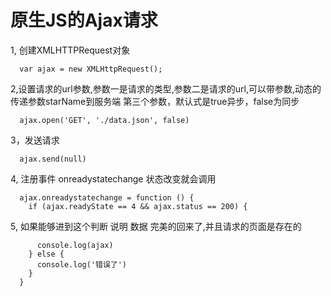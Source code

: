 # 原生JS的Ajax请求

1, 创建XMLHTTPRequest对象
~~~
  var ajax = new XMLHttpRequest();
~~~
2,设置请求的url参数,参数一是请求的类型,参数二是请求的url,可以带参数,动态的传递参数starName到服务端 第三个参数，默认式是true异步，false为同步
~~~
  ajax.open('GET', './data.json', false)
~~~
3，发送请求
~~~
  ajax.send(null)
~~~
4, 注册事件 onreadystatechange 状态改变就会调用
~~~
  ajax.onreadystatechange = function () {
    if (ajax.readyState == 4 && ajax.status == 200) {
~~~
5, 如果能够进到这个判断 说明 数据 完美的回来了,并且请求的页面是存在的
~~~
      console.log(ajax)
    } else {
      console.log('错误了')
    }
  }
~~~